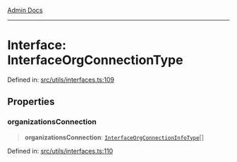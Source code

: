 [Admin Docs](/)

***

# Interface: InterfaceOrgConnectionType

Defined in: [src/utils/interfaces.ts:109](https://github.com/Aad1tya27/talawa-admin/blob/dd4a08e622d0fa38bcf9758a530e8cdf917dbac8/src/utils/interfaces.ts#L109)

## Properties

### organizationsConnection

> **organizationsConnection**: [`InterfaceOrgConnectionInfoType`](InterfaceOrgConnectionInfoType.md)[]

Defined in: [src/utils/interfaces.ts:110](https://github.com/Aad1tya27/talawa-admin/blob/dd4a08e622d0fa38bcf9758a530e8cdf917dbac8/src/utils/interfaces.ts#L110)
